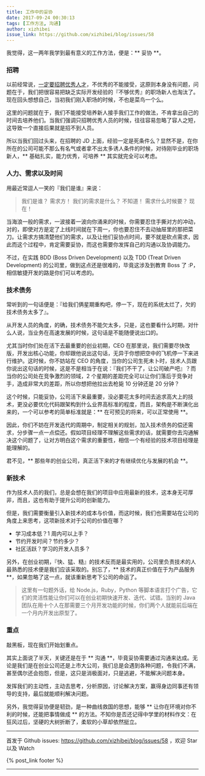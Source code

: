 ```yaml
---
title: 工作中的妥协
date: 2017-09-24 00:30:13
tags: [工作方法, 沟通]
author: xizhibei
issue_link: https://github.com/xizhibei/blog/issues/58
---
```

<!-- en_title: compromise-in-work -->

我觉得，这一两年我学到最有意义的工作方法，便是：** 妥协 **。

### 招聘
以前经常说，[一定要招聘优秀人才](https://github.com/xizhibei/blog/issues/36)，不优秀的不能接受，这原则本身没有问题，问题在于，我们把很容易把缺乏实际开发经验的『不够优秀』的职场新人也淘汰了。现在回头想想自己，当初我们刚入职场的时候，不也是菜鸟一个么。

这里的问题就在于，我们不能接受培养新人接手我们工作的做法，不肯拿出自己的时间去培养他们。当我们强调只招聘优秀人员的时候，往往容易忽略了容人之短，这导致一个直接后果就是招不到人员。

所以当我们回过头来，在招聘的 JD 上面，经验一定是死条件么？显然不是，在你所在的公司可能不那么有名气或者拿不出太多诱人条件的时候，对待刚毕业的职场新人，** 基础扎实，能力优秀，可培养 ** 其实就完全可以考虑。

### 人力、需求以及时间
用最近常逗人一笑的『我们是谁』来说：

> 我们是谁？
> 需求方！
> 我们的需求是什么？
> 不知道！
> 需求什么时候要？
> 现在！

当海浪一般的需求，一波接着一波向你涌来的时候，你需要忍住手撕对方的冲动，对的，即使对方是定了上线时间就在下周一，你也要忍住不去动抽屉里的那把菜刀。让需求方搞清楚他们的需求，以及让他们妥协点时间，要不就是砍点需求，因此而这个过程中，肯定需要妥协，而这也需要你发挥自己的沟通以及协调能力。

不过，在实践 BDD (Boss Driven Development) 以及 TDD (Treat Driven Development) 的公司里，做到这点还是很难的，毕竟这涉及到教育 Boss 了 :P，相信敏捷开发的路是你们可以考虑的。


### 技术债务
常听到的一句话便是：『给我们俩星期重构吧，停一下，现在的系统太烂了，欠的技术债务太多了』。

从开发人员的角度，的确，技术债务不能欠太多，只是，这也要看什么时期，对什么人说，当业务在高速发展的时候，这句话是不能随便说出口的。

尤其当时你们处在活下去最重要的创业初期，CEO 在那里说，我们需要尽快改版，开发出核心功能，你却跟他说出这句话，无异于你想把空中的飞机停一下来进行维护。这时候，你不妨站在 CEO 的角度，当你的公司生死未卜时，技术人员跟你说出这句话的时候，这是不是相当于在说：『我们不干了，让公司破产吧』？而当你的公司处在竞争激烈的领域，2 个星期的差距完全可以让你们落后于竞争对手，造成非常大的差距，所以你想把他拉出去枪毙 10 分钟还是 20 分钟？

这个时候，只能妥协，公司活下来最重要，没必要花太多时间去追求高大上的技术，更没必要优化代码跟架构到什么业界高标准的程度，而且，架构是不断演化出来的，一个可以参考的简单标准就是：** 在可预见的将来，可以正常使用 **。

因此，你们不妨在开发迭代的周期中，制定相关的规划，加入技术债务的偿还需求，分步骤一点一点偿还。假如项目经理不理解这些需求的话，就需要你去沟通解决这个问题了，让对方明白这个需求的重要性，相信一个有经验的技术项目经理是能理解的。

君不见，** 那些年的创业公司，真正活下来的才有继续优化与发展的机会 **。

### 新技术
作为技术人员的我们，总是会想在我们的项目中应用最新的技术，这本身无可厚非，而且，这也有助于提升公司的创新能力。

但是，我们需要衡量引入新技术的成本与价值，而这时候，我们也需要站在公司的角度上来思考，这项新技术对于公司的价值在哪？

- 学习成本低？1 周内可以上手？
- 节约开发时间？节约多少？
- 社区活跃？学习的开发人员多？


另外，在创业初期，『快、猛、糙』的技术反而是最实用的，公司里负责技术的人最熟悉的技术便是我们应该采取的。别忘了，** 技术的真正价值在于为产品服务 **，如果忽略了这一点，就该重新思考下公司的命运了。

> 这里有一句题外话，给 Node.js，Ruby，Python 等脚本语言打个广告，它们的灵活性能让你们可以在创业初期快速开发、迭代、试错。当别的 Java 团队在用十个人在那需要三个月开发功能的时候，你们两个人就能前后端在一个月内开发出原型了。

### 重点
敲黑板，现在我们开始划重点。

其实上面说了半天，关键还是在于 ** 沟通 **，毕竟妥协需要通过沟通来达成。无论是我们是在创业公司还是上市大公司，我们总是会遇到各种问题，令我们不满，甚至偶尔还会抱怨，但是，这只是消极面对，只是逃避，不能解决问题本身。

发挥我们的主动性，主动去思考，分析原因，讨论解决方案，赢得身边同事还有领导的支持，最后就能顺利解决问题。

另外，我觉得妥协便是韧劲，是一种曲线救国的思想，能够 ** 让你在环境对你不利的时候，还能把事情做成 ** 的方法。不知你是否还记得中学里的材料作文：在狂风过后，坚硬的大树折断了，柔软的小草却依然挺立。



***
首发于 Github issues: https://github.com/xizhibei/blog/issues/58 ，欢迎 Star 以及 Watch

{% post_link footer %}
***